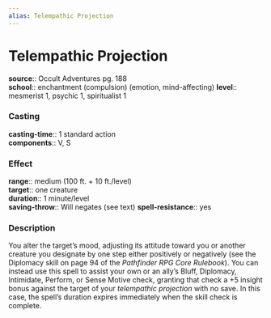 ```yaml
---
alias: Telempathic Projection
---
```


# Telempathic Projection 

**source**:: Occult Adventures pg. 188  
**school**:: enchantment (compulsion) (emotion, mind-affecting)
**level**:: mesmerist 1, psychic 1, spiritualist 1

### Casting 

**casting-time**:: 1 standard action  
**components**:: V, S

### Effect 

**range**:: medium (100 ft. + 10 ft./level)  
**target**:: one creature  
**duration**:: 1 minute/level  
**saving-throw**:: Will negates (see text)
**spell-resistance**:: yes

### Description 

You alter the target’s mood, adjusting its attitude toward you or another creature you designate by one step either positively or negatively (see the Diplomacy skill on page 94 of the *Pathfinder RPG Core Rulebook*). You can instead use this spell to assist your own or an ally’s Bluff, Diplomacy, Intimidate, Perform, or Sense Motive check, granting that check a +5 insight bonus against the target of your *telempathic projection* with no save. In this case, the spell’s duration expires immediately when the skill check is complete.

